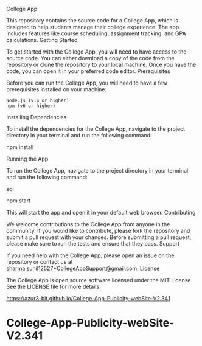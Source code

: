 College App

This repository contains the source code for a College App, which is designed to help students manage their college experience. The app includes features like course scheduling, assignment tracking, and GPA calculations.
Getting Started

To get started with the College App, you will need to have access to the source code. You can either download a copy of the code from the repository or clone the repository to your local machine. Once you have the code, you can open it in your preferred code editor.
Prerequisites

Before you can run the College App, you will need to have a few prerequisites installed on your machine:

    Node.js (v14 or higher)
    npm (v6 or higher)

Installing Dependencies

To install the dependencies for the College App, navigate to the project directory in your terminal and run the following command:

npm install

Running the App

To run the College App, navigate to the project directory in your terminal and run the following command:

sql

npm start

This will start the app and open it in your default web browser.
Contributing

We welcome contributions to the College App from anyone in the community. If you would like to contribute, please fork the repository and submit a pull request with your changes. Before submitting a pull request, please make sure to run the tests and ensure that they pass.
Support

If you need help with the College App, please open an issue on the repository or contact us at sharma.sunil12527+CollegeAppSupport@gmail.com.
License

The College App is open source software licensed under the MIT License. See the LICENSE file for more details.

https://azur3-bit.github.io/College-App-Publicity-webSite-V2.341
# College-App-Publicity-webSite-V2.341
